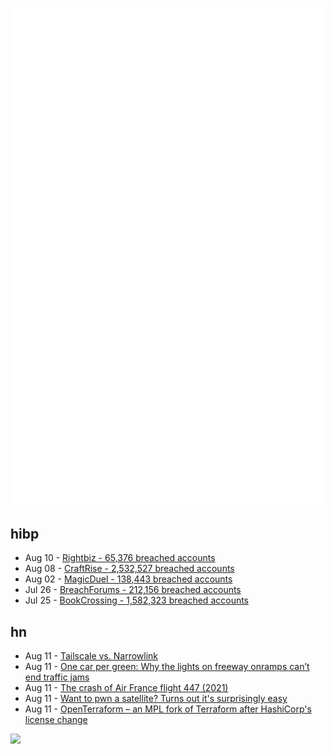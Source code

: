 ![Metrics](https://raw.githubusercontent.com/phixion/phixion/master/metrics.svg)

## hibp

<!--
for https://github.com/phixion/phixion/blob/main/.github/workflows/feeds.yml
-->
<!--START_SECTION:haveibeenpwnd-->
- Aug 10 - [Rightbiz - 65,376 breached accounts](https://haveibeenpwned.com/PwnedWebsites#Rightbiz)
- Aug 08 - [CraftRise - 2,532,527 breached accounts](https://haveibeenpwned.com/PwnedWebsites#CraftRise)
- Aug 02 - [MagicDuel - 138,443 breached accounts](https://haveibeenpwned.com/PwnedWebsites#MagicDuel)
- Jul 26 - [BreachForums - 212,156 breached accounts](https://haveibeenpwned.com/PwnedWebsites#BreachForums)
- Jul 25 - [BookCrossing - 1,582,323 breached accounts](https://haveibeenpwned.com/PwnedWebsites#BookCrossing)
<!--END_SECTION:haveibeenpwnd-->

## hn

<!--
for https://github.com/phixion/phixion/blob/main/.github/workflows/feeds.yml
-->
<!--START_SECTION:hn-->
- Aug 11 - [Tailscale vs. Narrowlink](https://narrowlink.com/docs/comparisons/tailscale)
- Aug 11 - [One car per green: Why the lights on freeway onramps can’t end traffic jams](https://www.latimes.com/california/story/2023-08-01/why-highway-ramp-meters-dont-seem-to-reduce-congestion)
- Aug 11 - [The crash of Air France flight 447 (2021)](https://admiralcloudberg.medium.com/the-long-way-down-the-crash-of-air-france-flight-447-8a7678c37982)
- Aug 11 - [Want to pwn a satellite? Turns out it's surprisingly easy](https://www.theregister.com/2023/08/11/satellite_hacking_black_hat/)
- Aug 11 - [OpenTerraform – an MPL fork of Terraform after HashiCorp's license change](https://github.com/diggerhq/open-terraform)
<!--END_SECTION:hn-->

<!--
for https://yhype.me
-->
![](https://hit.yhype.me/github/profile?user_id=13013670)
